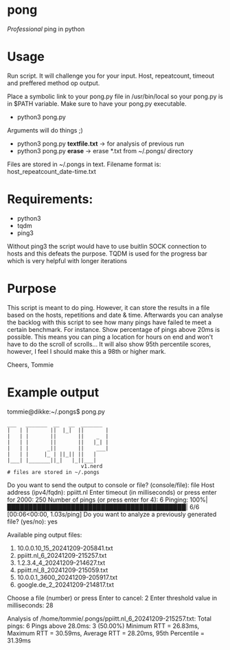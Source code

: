 # pong
_Professional_ ping in python

# Usage
Run script. It will challenge you for your input. Host, repeatcount, timeout and preffered method op output. 

Place a symbolic link to your pong.py file in /usr/bin/local so your pong.py is in $PATH variable. Make sure to have your pong.py executable.

- python3 pong.py

Arguments will do things ;)

- python3 pong.py **textfile.txt**    -> for analysis of previous run
- python3 pong.py **erase**           -> erase *.txt from ~/.pongs/ directory         

Files are stored in ~/.pongs in text. 
Filename format is: host_repeatcount_date-time.txt

# Requirements:
- python3
- tqdm
- ping3

Without ping3 the script would have to use buitlin SOCK connection to hosts and this defeats the purpose. TQDM is used for the progress bar which is very helpful with longer iterations

# Purpose
This script is meant to do ping. However, it can store the results in a file based on the hosts, repetitions and date & time. Afterwards you can analyse the backlog with this script to see how many pings have failed te meet a certain benchmark. For instance. Show percentage of pings above 20ms is possible. This means you can ping a location for hours on end and won't have to do the scroll of scrolls... It will also show 95th percentile scores, however, I feel I should make this a 98th or higher mark.

Cheers,
Tommie

# Example output
tommie@dikke:~/.pongs$ pong.py 

    ___   _______  __   __  _______ 
    |   | |       ||  |_|  ||       |
    |   | |       ||       ||    _  |
    |   | |       ||       ||   |_| |
    |   | |      _||       ||    ___|
    |   | |     |_ | ||_|| ||   |    
    |___| |_______||_|   |_||___|    
                            v1.nerd
    # files are stored in ~/.pongs
    
Do you want to send the output to console or file? (console/file): file
Host address (ipv4/fqdn): ppiitt.nl
Enter timeout (in milliseconds) or press enter for 2000: 250
Number of pings (or press enter for 4): 6
Pinging: 100%|██████████████████████████████████████████| 6/6 [00:06<00:00,  1.03s/ping]
Do you want to analyze a previously generated file? (yes/no): yes

Available ping output files:
1. 10.0.0.10_15_20241209-205841.txt
2. ppiitt.nl_6_20241209-215257.txt
3. 1.2.3.4_4_20241209-214627.txt
4. ppiitt.nl_8_20241209-215059.txt
5. 10.0.0.1_3600_20241209-205917.txt
6. google.de_2_20241209-214817.txt

Choose a file (number) or press Enter to cancel: 2
Enter threshold value in milliseconds: 28

Analysis of /home/tommie/.pongs/ppiitt.nl_6_20241209-215257.txt:
    Total pings: 6
    Pings above 28.0ms: 3 (50.00%)
    Minimum RTT = 26.83ms, Maximum RTT = 30.59ms, Average RTT = 28.20ms, 95th Percentile = 31.39ms
